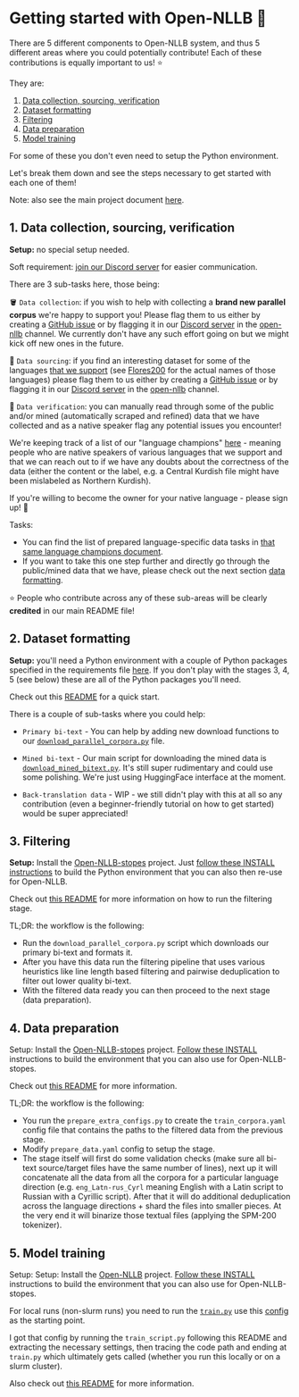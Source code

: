 # Getting started with Open-NLLB 🚀

There are 5 different components to Open-NLLB system, and thus 5 different areas where you could potentially contribute! Each of these contributions is equally important to us! ⭐

They are:
1. [Data collection, sourcing, verification](#data-collection-sourcing-verification)
2. [Dataset formatting](#dataset-formatting)
3. [Filtering](#filtering)
4. [Data preparation](#data-preparation)
5. [Model training](#model-training)

For some of these you don't even need to setup the Python environment.

Let's break them down and see the steps necessary to get started with each one of them!

Note: also see the main project document [here](https://docs.google.com/document/d/1Wt6Ze8mDnh_Dd-u3ahVndj0weTg5Gxo1rZG5aqWxIY0/edit#heading=h.2e9s1rv1npn0).

## 1. Data collection, sourcing, verification

**Setup:** no special setup needed.

Soft requirement: [join our Discord server](https://discord.gg/peBrCpheKE) for easier communication.

There are 3 sub-tasks here, those being:

🪣 `Data collection`: if you wish to help with collecting a **brand new parallel corpus** we're happy to support you! Please flag them to us either by creating a [GitHub issue](https://github.com/gordicaleksa/Open-NLLB/issues/new/choose) or by flagging it in our [Discord server](https://discord.gg/peBrCpheKE) in the [open-nllb](https://discord.gg/59DZDWgR5a) channel. We currently don't have any such effort going on but we might kick off new ones in the future.

🔎 `Data sourcing`: if you find an interesting dataset for some of the languages [that we support](https://github.com/gordicaleksa/Open-NLLB/blob/nllb_replication/examples/nllb/modeling/scripts/flores200/langs.txt) (see [Flores200](https://github.com/facebookresearch/flores/blob/main/flores200/README.md) for the actual names of those languages) please flag them to us either by creating a [GitHub issue](https://github.com/gordicaleksa/Open-NLLB/issues/new/choose) or by flagging it in our [Discord server](https://discord.gg/peBrCpheKE) in the [open-nllb](https://discord.gg/59DZDWgR5a) channel.

🚩 `Data verification`: you can manually read through some of the public and/or mined (automatically scraped and refined) data that we have collected and as a native speaker flag any potential issues you encounter!

We're keeping track of a list of our "language champions" [here](https://docs.google.com/document/d/1myp6qZImAdAKBQS0-V6DgcLb7wGMnSMvV92cLvDOJbw) - meaning people who are native speakers of various languages that we support and that we can reach out to if we have any doubts about the correctness of the data (either the content or the label, e.g. a Central Kurdish file might have been mislabeled as Northern Kurdish).

If you're willing to become the owner for your native language - please sign up! 🙏

Tasks:
* You can find the list of prepared language-specific data tasks in [that same language champions document](https://docs.google.com/document/d/1myp6qZImAdAKBQS0-V6DgcLb7wGMnSMvV92cLvDOJbw).
* If you want to take this one step further and directly go through the public/mined data that we have, please check out the next section [data formatting](#data-formatting).

⭐ People who contribute across any of these sub-areas will be clearly **credited** in our main README file!

## 2. Dataset formatting

**Setup:** you'll need a Python environment with a couple of Python packages specified in the requirements file [here](examples/nllb/data/requirements.txt). If you don't play with the stages 3, 4, 5 (see below) these are all of the Python packages you'll need.

Check out this [README](examples/nllb/data/README.md) for a quick start.

There is a couple of sub-tasks where you could help:
* `Primary bi-text` - You can help by adding new download functions to our [`download_parallel_corpora.py`](examples/nllb/data/download_parallel_corpora.py) file.

* `Mined bi-text` - Our main script for downloading the mined data is [`download_mined_bitext.py`](examples/nllb/data/download_mined_bitext.py). It's still super rudimentary and could use some polishing. We're just using HuggingFace interface at the moment.

* `Back-translation data` - WIP - we still didn't play with this at all so any contribution (even a beginner-friendly tutorial on how to get started) would be super appreciated!

## 3. Filtering

**Setup:** Install the [Open-NLLB-stopes](https://github.com/gordicaleksa/Open-NLLB-stopes) project. Just [follow these INSTALL instructions](INSTALL.md) to build the Python environment that you can also then re-use for Open-NLLB.

Check out [this README](https://github.com/gordicaleksa/Open-NLLB-stopes/tree/nllb_replication/stopes/pipelines/filtering) for more information on how to run the filtering stage.

TL;DR: the workflow is the following:
* Run the `download_parallel_corpora.py` script which downloads our primary bi-text and formats it.
* After you have this data run the filtering pipeline that uses various heuristics like line length based filtering and pairwise deduplication to filter out lower quality bi-text.
* With the filtered data ready you can then proceed to the next stage (data preparation).

## 4. Data preparation

Setup: Install the [Open-NLLB-stopes](https://github.com/gordicaleksa/Open-NLLB-stopes) project.
[Follow these INSTALL]() instructions to build the environment that you can also use for Open-NLLB-stopes.

Check out [this README](https://github.com/gordicaleksa/Open-NLLB-stopes/tree/nllb_replication/stopes/pipelines/prepare_data) for more information.

TL;DR: the workflow is the following:
* You run the `prepare_extra_configs.py` to create the `train_corpora.yaml` config file that contains the paths to the filtered data from the previous stage.
* Modify `prepare_data.yaml` config to setup the stage.
* The stage itself will first do some validation checks (make sure all bi-text source/target files have the same number of lines), next up it will concatenate all the data from all the corpora for a particular language direction (e.g. `eng_Latn-rus_Cyrl` meaning English with a Latin script to Russian with a Cyrillic script). After that
it will do additional deduplication across the language directions + shard the files into smaller pieces.
At the very end it will binarize those textual files (applying the SPM-200 tokenizer).

## 5. Model training

Setup: Setup: Install the [Open-NLLB](https://github.com/gordicaleksa/Open-NLLB) project.
[Follow these INSTALL]() instructions to build the environment that you can also use for Open-NLLB-stopes.

For local runs (non-slurm runs) you need to run the [`train.py`](fairseq_cli/train.py) use this [config]() as the starting point.

I got that config by running the `train_script.py` following this README and extracting the necessary settings,
then tracing the code path and ending at `train.py` which ultimately gets called (whether you run this locally or on a slurm cluster).

Also check out [this README](/home/aleksa/Projects/nllb/fairseq/fairseq_cli/README.md) for more information.



